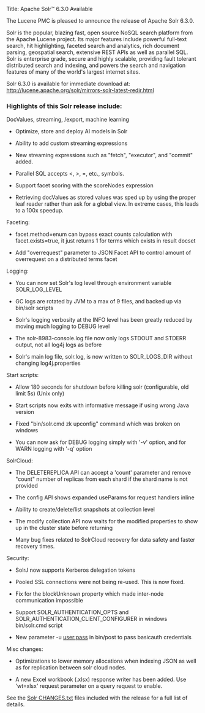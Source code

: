 Title: Apache Solr™ 6.3.0 Available

The Lucene PMC is pleased to announce the release of Apache Solr 6.3.0.

Solr is the popular, blazing fast, open source NoSQL search platform
from the Apache Lucene project. Its major features include powerful
full-text search, hit highlighting, faceted search and analytics,
rich document parsing, geospatial search, extensive REST APIs as well
as parallel SQL. Solr is enterprise grade, secure and highly scalable,
providing fault tolerant distributed search and indexing, and powers
the search and navigation features of many of the world's largest
internet sites.

Solr 6.3.0 is available for immediate download at:
<http://lucene.apache.org/solr/mirrors-solr-latest-redir.html>

### Highlights of this Solr release include:

DocValues, streaming, /export, machine learning

  * Optimize, store and deploy AI models in Solr

  * Ability to add custom streaming expressions

  * New streaming expressions such as "fetch", "executor", and "commit" added.

  * Parallel SQL accepts <, >, =, etc., symbols.

  * Support facet scoring with the scoreNodes expression

  * Retrieving docValues as stored values was sped up by using the proper leaf reader rather than ask for a global view.  In extreme cases, this leads to a 100x speedup.

Faceting:

  * facet.method=enum can bypass exact counts calculation with facet.exists=true, it just returns 1 for terms which exists in result docset

  * Add "overrequest" parameter to JSON Facet API to control amount of overrequest  on a distributed terms facet

Logging:

  * You can now set Solr's log level through environment variable SOLR_LOG_LEVEL

  * GC logs are rotated by JVM to a max of 9 files, and backed up via bin/solr scripts

  * Solr's logging verbosity at the INFO level has been greatly reduced by moving much logging to DEBUG level

  * The solr-8983-console.log file now only logs STDOUT and STDERR output, not all log4j logs as before

  * Solr's main log file, solr.log, is now written to SOLR_LOGS_DIR without changing log4j.properties

Start scripts:

  * Allow 180 seconds for shutdown before killing solr (configurable, old limit 5s) (Unix only)

  * Start scripts now exits with informative message if using wrong Java version

  * Fixed "bin/solr.cmd zk upconfig" command which was broken on windows

  * You can now ask for DEBUG logging simply with '-v' option, and for WARN logging with '-q' option

SolrCloud:

  * The DELETEREPLICA API can accept a 'count' parameter and remove "count" number of replicas from each shard if the shard name is not provided

  * The config API shows expanded useParams for request handlers inline

  * Ability to create/delete/list snapshots at collection level

  * The modify collection API now waits for the modified properties to show up in the cluster state before returning

  * Many bug fixes related to SolrCloud recovery for data safety and faster recovery times.

Security:

  * SolrJ now supports Kerberos delegation tokens

  * Pooled SSL connections were not being re-used. This is now fixed.

  * Fix for the blockUnknown property which made inter-node communication impossible

  * Support SOLR_AUTHENTICATION_OPTS and SOLR_AUTHENTICATION_CLIENT_CONFIGURER in windows bin/solr.cmd script

  * New parameter -u <user:pass> in bin/post to pass basicauth credentials

Misc changes:

  * Optimizations to lower memory allocations when indexing JSON as well as for replication between solr cloud nodes.

  * A new Excel workbook (.xlsx) response writer has been added. Use 'wt=xlsx' request parameter on a query request to enable.

See the [Solr CHANGES.txt](/solr/6_3_0/changes/Changes.html) files included
with the release for a full list of details.

